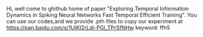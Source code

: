 Hi, well come to ghithub home of paper "Exploring Temporal Information Dynamics in Spiking Neural Networks Fast Temporal Efficient Training". You can use our codes,and we provide .pth files to copy our experiment at https://pan.baidu.com/s/1UlKI2rLdj-PGl_TPrSfNHw   keyword: ffh5 
